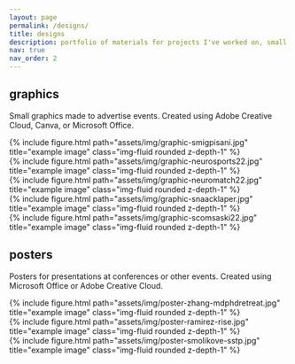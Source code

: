 ```yaml
---
layout: page
permalink: /designs/
title: designs
description: portfolio of materials for projects I've worked on, small and large.
nav: true
nav_order: 2
---
```


<h2 class="category">graphics</h2>

Small graphics made to advertise events. Created using Adobe Creative Cloud, Canva, or Microsoft Office.

<div class="row">
  <div class="col-sm mt-3 mt-md-0">
    {% include figure.html path="assets/img/graphic-smigpisani.jpg" title="example image" class="img-fluid rounded z-depth-1" %}
  </div>
  <div class="col-sm mt-3 mt-md-0">
    {% include figure.html path="assets/img/graphic-neurosports22.jpg" title="example image" class="img-fluid rounded z-depth-1" %}
  </div>
  <div class="col-sm mt-3 mt-md-0">
    {% include figure.html path="assets/img/graphic-neuromatch22.jpg" title="example image" class="img-fluid rounded z-depth-1" %}
  </div>
  <div class="col-sm mt-3 mt-md-0">
    {% include figure.html path="assets/img/graphic-snaacklaper.jpg" title="example image" class="img-fluid rounded z-depth-1" %}
  </div>
</div>
<div class="row">
  <div class="col-sm mt-3 mt-md-0">
    {% include figure.html path="assets/img/graphic-scomsaski22.jpg" title="example image" class="img-fluid rounded z-depth-1" %}
  </div>
</div>


<h2 class="category">posters</h2>

Posters for presentations at conferences or other events. Created using Microsoft Office or Adobe Creative Cloud.

<div class="row">
  <div class="col-sm mt-3 mt-md-0">
    {% include figure.html path="assets/img/poster-zhang-mdphdretreat.jpg" title="example image" class="img-fluid rounded z-depth-1" %}
  </div>
  <div class="col-sm mt-3 mt-md-0">
    {% include figure.html path="assets/img/poster-ramirez-rise.jpg" title="example image" class="img-fluid rounded z-depth-1" %}
  </div>
  <div class="col-sm mt-3 mt-md-0">
    {% include figure.html path="assets/img/poster-smolikove-sstp.jpg" title="example image" class="img-fluid rounded z-depth-1" %}
  </div>
</div>
